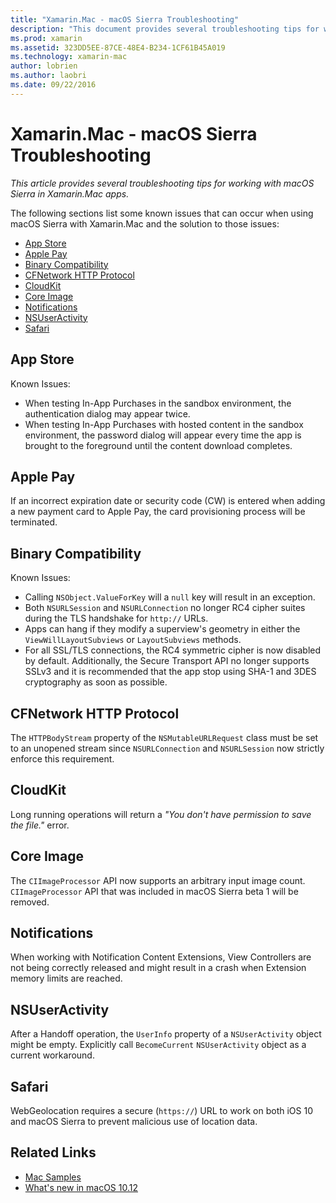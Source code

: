 ```yaml
---
title: "Xamarin.Mac - macOS Sierra Troubleshooting"
description: "This document provides several troubleshooting tips for working with macOS Sierra in Xamarin.Mac apps. Tips relate to the Mac App Store, Apple Pay, binary compatibility, CFNetwork, CloudKit, and more."
ms.prod: xamarin
ms.assetid: 323DD5EE-87CE-48E4-B234-1CF61B45A019
ms.technology: xamarin-mac
author: lobrien
ms.author: laobri
ms.date: 09/22/2016
---
```


# Xamarin.Mac - macOS Sierra Troubleshooting

_This article provides several troubleshooting tips for working with macOS Sierra in Xamarin.Mac apps._

The following sections list some known issues that can occur when using macOS Sierra with Xamarin.Mac and the solution to those issues:

- [App Store](#App-Store)
- [Apple Pay](#Apple-Pay)
- [Binary Compatibility](#Binary-Compatibility)
- [CFNetwork HTTP Protocol](#CFNetwork-HTTP-Protocol)
- [CloudKit](#CloudKit)
- [Core Image](#CoreImage)
- [Notifications](#Notifications)
- [NSUserActivity](#NSUserActivity)
- [Safari](#Safari)

<a name="App-Store" />

## App Store

Known Issues:

- When testing In-App Purchases in the sandbox environment, the authentication dialog may appear twice.
- When testing In-App Purchases with hosted content in the sandbox environment, the password dialog will appear every time the app is brought to the foreground until the content download completes.

<a name="Apple-Pay" />

## Apple Pay

If an incorrect expiration date or security code (CW) is entered when adding a new payment card to Apple Pay, the card provisioning process will be terminated.

<a name="Binary-Compatibility" />

## Binary Compatibility

Known Issues:

- Calling `NSObject.ValueForKey` will a `null` key will result in an exception.
- Both `NSURLSession` and `NSURLConnection` no longer RC4 cipher suites during the TLS handshake for `http://` URLs.
- Apps can hang if they modify a superview's geometry in either the `ViewWillLayoutSubviews` or `LayoutSubviews` methods.
- For all SSL/TLS connections, the RC4 symmetric cipher is now disabled by default. Additionally, the Secure Transport API no longer supports SSLv3 and it is recommended that the app stop using SHA-1 and 3DES cryptography as soon as possible.

<a name="CFNetwork-HTTP-Protocol" />

## CFNetwork HTTP Protocol

The `HTTPBodyStream` property of the `NSMutableURLRequest` class must be set to an unopened stream since `NSURLConnection` and `NSURLSession` now strictly enforce this requirement.

<a name="CloudKit" />

## CloudKit

Long running operations will return a _"You don't have permission to save the file."_ error.

<a name="CoreImage" />

## Core Image

The `CIImageProcessor` API now supports an arbitrary input image count. `CIImageProcessor` API that was included in macOS Sierra beta 1 will be removed.

<a name="Notifications" />

## Notifications

When working with Notification Content Extensions, View Controllers are not being correctly released and might result in a crash when Extension memory limits are reached.

<a name="NSUserActivity" />

## NSUserActivity

After a Handoff operation, the `UserInfo` property of a `NSUserActivity` object might be empty. Explicitly call `BecomeCurrent` `NSUserActivity` object as a current workaround.

<a name="Safari" />

## Safari

WebGeolocation requires a secure (`https://`) URL to work on both iOS 10 and macOS Sierra to prevent malicious use of location data.

## Related Links

- [Mac Samples](https://developer.xamarin.com/samples/mac/)
- [What's new in macOS 10.12](https://developer.apple.com/library/prerelease/content/releasenotes/MacOSX/WhatsNewInOSX/Articles/OSXv10.html#//apple_ref/doc/uid/TP40017145-SW1)

